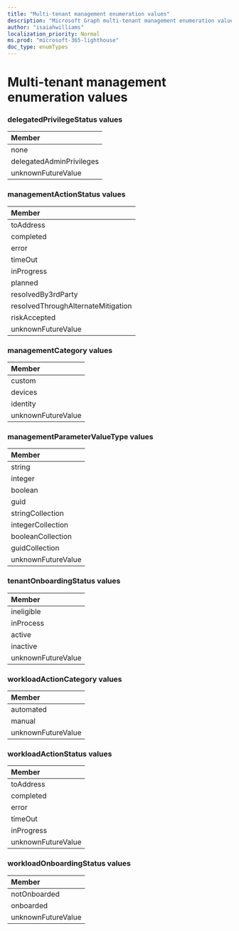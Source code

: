 ```yaml
---
title: "Multi-tenant management enumeration values"
description: "Microsoft Graph multi-tenant management enumeration values"
author: "isaiahwilliams"
localization_priority: Normal
ms.prod: "microsoft-365-lighthouse"
doc_type: enumTypes
---
```


# Multi-tenant management enumeration values

### delegatedPrivilegeStatus values

|Member|
|:---|
|none|
|delegatedAdminPrivileges|
|unknownFutureValue|

### managementActionStatus values

|Member|
|:---|
|toAddress|
|completed|
|error|
|timeOut|
|inProgress|
|planned|
|resolvedBy3rdParty|
|resolvedThroughAlternateMitigation|
|riskAccepted|
|unknownFutureValue|

### managementCategory values

|Member|
|:---|
|custom|
|devices|
|identity|
|unknownFutureValue|

### managementParameterValueType values

|Member|
|:---|
|string|
|integer|
|boolean|
|guid|
|stringCollection|
|integerCollection|
|booleanCollection|
|guidCollection|
|unknownFutureValue|

### tenantOnboardingStatus values

|Member|
|:---|
|ineligible|
|inProcess|
|active|
|inactive|
|unknownFutureValue|

### workloadActionCategory values

|Member|
|:---|
|automated|
|manual|
|unknownFutureValue|

### workloadActionStatus values

|Member|
|:---|
|toAddress|
|completed|
|error|
|timeOut|
|inProgress|
|unknownFutureValue|

### workloadOnboardingStatus values

|Member|
|:---|
|notOnboarded|
|onboarded|
|unknownFutureValue|
